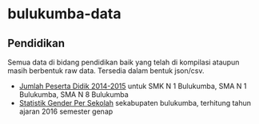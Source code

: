 # bulukumba-data

## Pendidikan
Semua data di bidang pendidikan baik yang telah di kompilasi ataupun masih berbentuk raw data. Tersedia dalam bentuk json/csv.

- [Jumlah Peserta Didik 2014-2015](https://github.com/BugisDev/bulukumba-data/blob/master/pendidikan/jumlah_pd.csv) untuk SMK N 1 Bulukumba, SMA N 1 Bulukumba, SMA N 8 Bulukumba
- [Statistik Gender Per Sekolah](https://github.com/BugisDev/bulukumba-data/blob/master/pendidikan/statistik_gender_per_sekolah.csv) sekabupaten bulukumba, terhitung tahun ajaran 2016 semester genap

